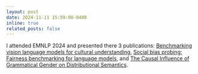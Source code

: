 ```yaml
---
layout: post
date: 2024-11-11 15:59:00-0400
inline: true
related_posts: false
---
```


I attended EMNLP 2024 and presented there 3 publications: [Benchmarking vision language models for cultural understanding](https://arxiv.org/abs/2407.10920), [Social bias probing: Fairness benchmarking for language models](https://arxiv.org/abs/2311.09090), and [The Causal Influence of Grammatical Gender on Distributional Semantics](https://arxiv.org/abs/2311.18567).
